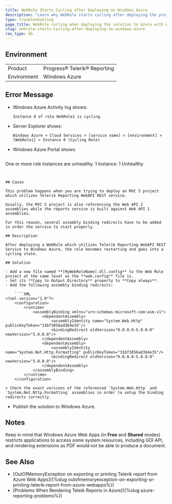 ```yaml
---
title: WebRole Starts Cycling after Deploying on Windows Azure
description: "Learn why WebRole starts cycling after deploying the project on Azure Windows environment and how to fix it."
type: troubleshooting
page_title: WebRole cycling when deploying the solution to Azure with Windows
slug: webrole-starts-cycling-after-deploying-to-windows-azure
res_type: kb
---
```


## Environment

<table>
	<tr>
		<td>Product</td>
		<td>Progress® Telerik® Reporting</td>
	</tr>
	<tr>
		<td>Environment</td>
		<td>Windows Azure</td>
	</tr>
</table>

## Error Message

- Windows Azure Activity log shows:

	`Instance 0 of role WebRole1 is cycling.`

- Server Explorer shows:

	`Windows Azure > Cloud Services > [service name] > [environment] > [WebRole1] > Instance 0 (Cycling Role)`

- Windows Azure Portal shows:

	````
One or more role instances are unhealthy. 
	1 Instance: 1 Unhealthy
````


## Cause

This problem happens when you are trying to deploy an MVC 5 project which utilizes Telerik Reporting WebAPI REST service.

Usually, the MVC 5 project is also referencing the Web API 2 assemblies while the reports service is built against Web API 1 assemblies.

For this reason, several assembly binding redirects have to be added in order the service to start properly.

## Description

After deploying a WebRole which utilizes Telerik Reporting WebAPI REST Service to Windows Azure, the role becomes restarting and goes into a cycling state.

## Solution

- Add a new file named **[MyWebRoleName].dll.config** to the Web Role project at the same level as the **web.config** file is.
- Set its **Copy to Output Directory** property to **Copy always**.
- Add the following assembly binding redirects:

	````XML
<?xml version="1.0"?>
	<configuration>
		<runtime>
			<assemblyBinding xmlns="urn:schemas-microsoft-com:asm.v1"> 
				<dependentAssembly>
					<assemblyIdentity name="System.Web.Http" publicKeyToken="31bf3856ad364e35"/>
					<bindingRedirect oldVersion="0.0.0.0-5.0.0.0" newVersion="5.0.0.0"/>
				</dependentAssembly>
				<dependentAssembly>
					<assemblyIdentity name="System.Net.Http.Formatting" publicKeyToken="31bf3856ad364e35"/>
					<bindingRedirect oldVersion="0.0.0.0-5.0.0.0" newVersion="5.0.0.0"/>
				</dependentAssembly>
			</assemblyBinding>
		</runtime>
	</configuration>
````

	> Check the exact versions of the referenced `System.Web.Http` and `System.Net.Nttp.Formatting` assemblies in order to setup the binding redirects correctly.

- Publish the solution to Windows Azure.

## Notes

Keep in mind that Windows Azure Web Apps (in **Free** and **Shared** modes) restricts applications to access some system resources, including GDI API, and rendering extensions as PDF would not be able to produce a document.

## See Also

* [OutOfMemoryException on exporting or printing Telerik report from Azure Web Apps]({%slug outofmemoryexception-on-exporting-or-printing-telerik-report-from-azure-webapps%})
* [Problems When Rendering Teleik Reports in Azure]({%slug azure-reporting-problems%})

